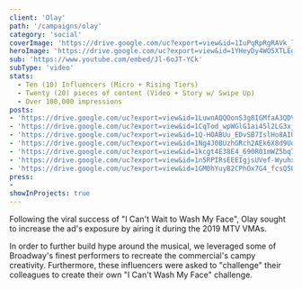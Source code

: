 ```yaml
---
client: 'Olay'
path: '/campaigns/olay'
category: 'social'
coverImage: 'https://drive.google.com/uc?export=view&id=1IuPqRpRgRAVk_lehiF_5-h2Nrk8sEZqw'
heroImage: 'https://drive.google.com/uc?export=view&id=1YHeyDy4WO5XTLEg-D-jYdz0Ym3EvY2oB'
sub: 'https://www.youtube.com/embed/Jl-6oJT-YCk'
subType: 'video'
stats:
  - Ten (10) Influencers (Micro + Rising Tiers)
  - Twenty (20) pieces of content (Video + Story w/ Swipe Up)
  - Over 100,000 impressions
posts:
- 'https://drive.google.com/uc?export=view&id=1LuwnAQQOonS3g8IGMfaA3QDVjKy05Dv1'
- 'https://drive.google.com/uc?export=view&id=1CqTod_wpWGlG1ai45l2LG3xj0FjvLL7W'
- 'https://drive.google.com/uc?export=view&id=1Q-HOABUu_EDvSB7IslHo8AIUlQGwlHtQ'
- 'https://drive.google.com/uc?export=view&id=1Ng4J0BUzhGRch2AEk6X8d9UdWKg7Xsqk'
- 'https://drive.google.com/uc?export=view&id=1kcgt4E38E4_690R01mWZ5bq7oQ3hUtr5'
- 'https://drive.google.com/uc?export=view&id=1n5RPIRsEEEIgjsUVef-Wyuhxq_1QzzuO'
- 'https://drive.google.com/uc?export=view&id=1GM0hYuyB2CPhOx7G4_fcsQ5OnavI9he_'
press:
- 
showInProjects: true
---
```

  
Following the viral success of "I Can't Wait to Wash My Face", Olay sought to increase the ad's exposure by airing it during the 2019 MTV VMAs.

In order to further build hype around the musical, we leveraged some of Broadway's finest performers to recreate the commercial's campy creativity. Furthermore, these influencers were asked to "challenge" their colleagues to create their own "I Can't Wash My Face" challenge.